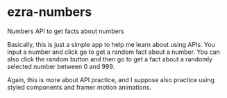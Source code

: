 # ezra-numbers
Numbers API to get facts about numbers

Basically, this is just a simple app to help me learn about using APIs. 
You input a number and click go to get a random fact about a number.
You can also click the random button and then go to get a fact about a randomly selected number between 0 and 999.

Again, this is more about API practice, and I suppose also practice using styled components and framer motion animations.
